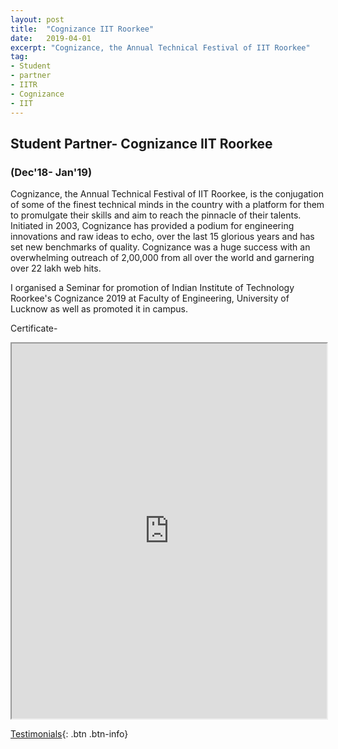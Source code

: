 ```yaml
---
layout: post
title:  "Cognizance IIT Roorkee"
date:   2019-04-01
excerpt: "Cognizance, the Annual Technical Festival of IIT Roorkee"
tag:
- Student
- partner
- IITR
- Cognizance
- IIT
---
```


## Student Partner- Cognizance IIT Roorkee
### (Dec'18- Jan'19)

Cognizance, the Annual Technical Festival of IIT Roorkee, is the conjugation of some of the finest technical minds in the country with a platform for them to promulgate their skills and aim to reach the pinnacle of their talents. Initiated in 2003, Cognizance has provided a podium for engineering innovations and raw ideas to echo, over the last 15 glorious years and has set new benchmarks of quality. Cognizance was a huge success with an overwhelming outreach of 2,00,000 from all over the world and garnering over 22 lakh web hits.

I organised a Seminar for promotion of Indian Institute of Technology Roorkee's Cognizance 2019 at Faculty of Engineering, University of Lucknow as well as promoted it in campus.


Certificate-
<iframe src="https://drive.google.com/file/d/1DPQO87jiB0AS8qspfjTXleXHQA5Mggyg/preview" width="100%" height="600"></iframe>


[Testimonials](https://rahulguptanitro.github.io/testimonial){: .btn .btn-info}
